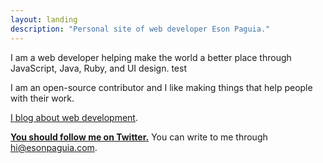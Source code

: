 ```yaml
---
layout: landing
description: "Personal site of web developer Eson Paguia."
---
```


I am a web developer helping make the world a better place through JavaScript, Java, Ruby, and UI design. test

I am an open-source contributor and I like making things that help people with 
their work. 

[I blog about web development](http://esonpaguia.com/til).

__[You should follow me on Twitter.][twitter]__ You can write to me through
[hi@esonpaguia.com].

[twitter]: https://twitter.com/esonpaguia
[hi@esonpaguia.com]: mailto:hi@esonpaguia.com